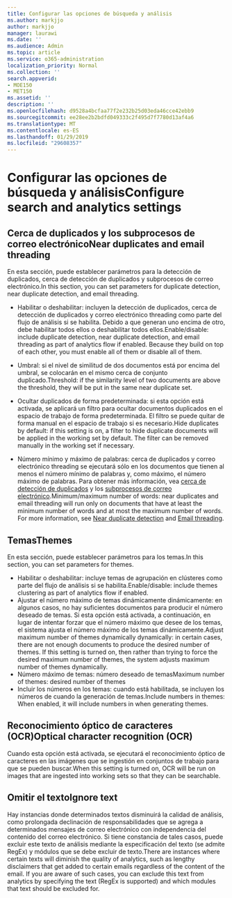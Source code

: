 ```yaml
---
title: Configurar las opciones de búsqueda y análisis
ms.author: markjjo
author: markjjo
manager: laurawi
ms.date: ''
ms.audience: Admin
ms.topic: article
ms.service: o365-administration
localization_priority: Normal
ms.collection: ''
search.appverid:
- MOE150
- MET150
ms.assetid: ''
description: ''
ms.openlocfilehash: d9528a4bcfaa77f2e232b25d03eda46cce42ebb9
ms.sourcegitcommit: ee28ee2b2bdfd049333c2f495d7f7780d13af4a6
ms.translationtype: MT
ms.contentlocale: es-ES
ms.lasthandoff: 01/29/2019
ms.locfileid: "29608357"
---
```

# <a name="configure-search-and-analytics-settings"></a><span data-ttu-id="9b1fa-102">Configurar las opciones de búsqueda y análisis</span><span class="sxs-lookup"><span data-stu-id="9b1fa-102">Configure search and analytics settings</span></span>


## <a name="near-duplicates-and-email-threading"></a><span data-ttu-id="9b1fa-103">Cerca de duplicados y los subprocesos de correo electrónico</span><span class="sxs-lookup"><span data-stu-id="9b1fa-103">Near duplicates and email threading</span></span>

<span data-ttu-id="9b1fa-104">En esta sección, puede establecer parámetros para la detección de duplicados, cerca de detección de duplicados y subprocesos de correo electrónico.</span><span class="sxs-lookup"><span data-stu-id="9b1fa-104">In this section, you can set parameters for duplicate detection, near duplicate detection, and email threading.</span></span>

- <span data-ttu-id="9b1fa-p101">Habilitar o deshabilitar: incluyen la detección de duplicados, cerca de detección de duplicados y correo electrónico threading como parte del flujo de análisis si se habilita. Debido a que generan uno encima de otro, debe habilitar todos ellos o deshabilitar todos ellos.</span><span class="sxs-lookup"><span data-stu-id="9b1fa-p101">Enable/disable: include duplicate detection, near duplicate detection, and email threading as part of analytics flow if enabled. Because they build on top of each other, you must enable all of them or disable all of them.</span></span>

- <span data-ttu-id="9b1fa-107">Umbral: si el nivel de similitud de dos documentos está por encima del umbral, se colocarán en el mismo cerca de conjunto duplicado.</span><span class="sxs-lookup"><span data-stu-id="9b1fa-107">Threshold: if the similarity level of two documents are above the threshold, they will be put in the same near duplicate set.</span></span>

- <span data-ttu-id="9b1fa-p102">Ocultar duplicados de forma predeterminada: si esta opción está activada, se aplicará un filtro para ocultar documentos duplicados en el espacio de trabajo de forma predeterminada. El filtro se puede quitar de forma manual en el espacio de trabajo si es necesario.</span><span class="sxs-lookup"><span data-stu-id="9b1fa-p102">Hide duplicates by default: if this setting is on, a filter to hide duplicate documents will be applied in the working set by default. The filter can be removed manually in the working set if necessary.</span></span>

- <span data-ttu-id="9b1fa-p103">Número mínimo y máximo de palabras: cerca de duplicados y correo electrónico threading se ejecutará sólo en los documentos que tienen al menos el número mínimo de palabras y, como máximo, el número máximo de palabras. Para obtener más información, vea [cerca de detección de duplicados](near-duplicates.md) y los [subprocesos de correo electrónico](email-threading.md).</span><span class="sxs-lookup"><span data-stu-id="9b1fa-p103">Minimum/maximum number of words: near duplicates and email threading will run only on documents that have at least the minimum number of words and at most the maximum number of words. For more information, see [Near duplicate detection](near-duplicates.md) and [Email threading](email-threading.md).</span></span>

## <a name="themes"></a><span data-ttu-id="9b1fa-112">Temas</span><span class="sxs-lookup"><span data-stu-id="9b1fa-112">Themes</span></span>

<span data-ttu-id="9b1fa-113">En esta sección, puede establecer parámetros para los temas.</span><span class="sxs-lookup"><span data-stu-id="9b1fa-113">In this section, you can set parameters for themes.</span></span>

- <span data-ttu-id="9b1fa-114">Habilitar o deshabilitar: incluye temas de agrupación en clústeres como parte del flujo de análisis si se habilita.</span><span class="sxs-lookup"><span data-stu-id="9b1fa-114">Enable/disable: include themes clustering as part of analytics flow if enabled.</span></span>
- <span data-ttu-id="9b1fa-p104">Ajustar el número máximo de temas dinámicamente dinámicamente: en algunos casos, no hay suficientes documentos para producir el número deseado de temas. Si esta opción está activada, a continuación, en lugar de intentar forzar que el número máximo que desee de los temas, el sistema ajusta el número máximo de los temas dinámicamente.</span><span class="sxs-lookup"><span data-stu-id="9b1fa-p104">Adjust maximum number of themes dynamically dynamically: in certain cases, there are not enough documents to produce the desired number of themes. If this setting is turned on, then rather than trying to force the desired maximum number of themes, the system adjusts maximum number of themes dynamically.</span></span>
- <span data-ttu-id="9b1fa-117">Número máximo de temas: número deseado de temas</span><span class="sxs-lookup"><span data-stu-id="9b1fa-117">Maximum number of themes: desired number of themes</span></span>
- <span data-ttu-id="9b1fa-118">Incluir los números en los temas: cuando está habilitada, se incluyen los números de cuando la generación de temas.</span><span class="sxs-lookup"><span data-stu-id="9b1fa-118">Include numbers in themes: When enabled, it will include numbers in when generating themes.</span></span>  

## <a name="optical-character-recognition-ocr"></a><span data-ttu-id="9b1fa-119">Reconocimiento óptico de caracteres (OCR)</span><span class="sxs-lookup"><span data-stu-id="9b1fa-119">Optical character recognition (OCR)</span></span>

<span data-ttu-id="9b1fa-120">Cuando esta opción está activada, se ejecutará el reconocimiento óptico de caracteres en las imágenes que se ingestión en conjuntos de trabajo para que se pueden buscar.</span><span class="sxs-lookup"><span data-stu-id="9b1fa-120">When this setting is turned on, OCR will be run on images that are ingested into working sets so that they can be searchable.</span></span>

## <a name="ignore-text"></a><span data-ttu-id="9b1fa-121">Omitir el texto</span><span class="sxs-lookup"><span data-stu-id="9b1fa-121">Ignore text</span></span>

<span data-ttu-id="9b1fa-p105">Hay instancias donde determinados textos disminuirá la calidad de análisis, como prolongada declinación de responsabilidades que se agrega a determinados mensajes de correo electrónico con independencia del contenido del correo electrónico. Si tiene constancia de tales casos, puede excluir este texto de análisis mediante la especificación del texto (se admite RegEx) y módulos que se debe excluir de texto.</span><span class="sxs-lookup"><span data-stu-id="9b1fa-p105">There are instances where certain texts will diminish the quality of analytics, such as lengthy disclaimers that get added to certain emails regardless of the content of the email. If you are aware of such cases, you can exclude this text from analytics by specifying the text (RegEx is supported) and which modules that text should be excluded for.</span></span>